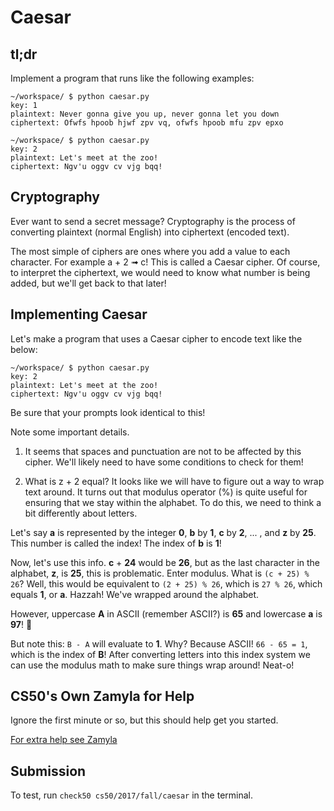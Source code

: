 # Caesar

## tl;dr

Implement a program that runs like the following examples:

```
~/workspace/ $ python caesar.py
key: 1
plaintext: Never gonna give you up, never gonna let you down
ciphertext: Ofwfs hpoob hjwf zpv vq, ofwfs hpoob mfu zpv epxo
```

```
~/workspace/ $ python caesar.py
key: 2
plaintext: Let's meet at the zoo!
ciphertext: Ngv'u oggv cv vjg bqq!
```

## Cryptography

Ever want to send a secret message? Cryptography is the process of converting plaintext (normal English) into ciphertext (encoded text).

The most simple of ciphers are ones where you add a value to each character. For example a + 2 &#10143; c! This is called a Caesar cipher. Of course, to interpret the ciphertext, we would need to know what number is being added, but we'll get back to that later!

## Implementing Caesar

Let's make a program that uses a Caesar cipher to encode text like the below:

```
~/workspace/ $ python caesar.py
key: 2
plaintext: Let's meet at the zoo!
ciphertext: Ngv'u oggv cv vjg bqq!
```

Be sure that your prompts look identical to this!

Note some important details.
1. It seems that spaces and punctuation are not to be affected by this cipher. We'll likely need to have some conditions to check for them!

2. What is z + 2 equal? It looks like we will have to figure out a way to wrap text around. It turns out that modulus operator (%) is quite useful for ensuring that we stay within the alphabet. To do this, we need to think a bit differently about letters.

Let's say **a** is represented by the integer **0**, **b** by **1**, **c** by **2**, ... , and **z** by **25**. This number is called the index! The index of **b** is **1**!

Now, let's use this info. **c** + **24** would be **26**, but as the last character in the alphabet, **z**, is **25**, this is problematic. Enter modulus. What is `(c + 25) % 26`? Well, this would be equivalent to `(2 + 25) % 26`, which is `27 % 26`, which equals **1**, or **a**. Hazzah! We've wrapped around the alphabet.

However, uppercase **A** in ASCII (remember ASCII?) is **65** and lowercase **a** is **97**! 😬

But note this: `B - A` will evaluate to **1**. Why? Because ASCII! `66 - 65 = 1`, which is the index of **B**! After converting letters into this index system we can use the modulus math to make sure things wrap around! Neat-o!

## CS50's Own Zamyla for Help

Ignore the first minute or so, but this should help get you started.

[For extra help see Zamyla](https://www.youtube.com/embed/5I7QqTTolHE?start=82)

## Submission

To test, run `check50 cs50/2017/fall/caesar` in the terminal.

